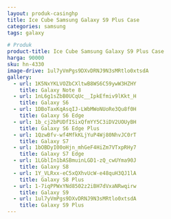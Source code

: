 ```yaml
---
layout: produk-casinghp
title: Ice Cube Samsung Galaxy S9 Plus Case
categories: samsung
tags: galaxy

# Produk
product-title: Ice Cube Samsung Galaxy S9 Plus Case
harga: 90000
sku: hn-4330
image-drive: 1ul7yVmPgs9DXvDRNJ9N3sMRtlo0xtsdA
gallery:
  - url: 1K5NxYKLVOZbCXltwB8WS6C59ywW3HZHY
    title: Galaxy Note 8
  - url: 1nL6g1sZbB0UCqUc__IpkEfmiv9lKkt_H
    title: Galaxy S6
  - url: 1DBoTaxKqAsqIJ-LWbMWoNUoRe3Qu8f0H
    title: Galaxy S6 Edge
  - url: 1b_cj2bPUDfISixQfmYY5C3iDV2UOUyBH
    title: Galaxy S6 Edge Plus
  - url: 1QzwBfv-wf4MfkKLjYuP4Wj80NhvJC0rT
    title: Galaxy S7
  - url: 1bOBDyI00oHjn_mhGeF4HiZm7VTxpRHy7
    title: Galaxy S7 Edge
  - url: 1LGblIn1bASBmuinLGD1-zQ_cwUYma90J
    title: Galaxy S8
  - url: 1Y_VLRxx-eC5xQXhvUcW-e48quH3QJ1lA
    title: Galaxy S8 Plus
  - url: 1-7iqPPWxYNd8502z2iBH7dVxaNRwqirw
    title: Galaxy S9
  - url: 1ul7yVmPgs9DXvDRNJ9N3sMRtlo0xtsdA
    title: Galaxy S9 Plus
---
```

